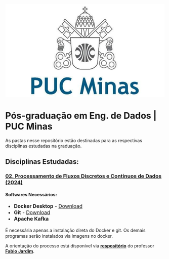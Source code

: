 ![Brasão da PUC Minas](https://raw.githubusercontent.com/vbs-matheus/PosGraduacao-EngDados/refs/heads/main/imgs/PucMinas-brasao.jpg)
# **Pós-graduação em Eng. de Dados | PUC Minas**
As pastas nesse repositório estão destinadas para as respectivas disciplinas estudadas na graduação.

## Disciplinas Estudadas:
### [02. Processamento de Fluxos Discretos e Contínuos de Dados (2024)](https://github.com/vbs-matheus/PosGraduacao-EngDados/tree/anotacoes-novas/02.%20Processamento-de-Fluxos-Discretos-e-Continuos-de-Dados)

#### Softwares Necessários:
<font size="3"> 
<ul> 
<li><strong>Docker Desktop</strong> - <a href=https://docs.docker.com/desktop/setup/install/windows-install/>Download</a></li> 
<li><strong>Git</strong> - <a href=https://git-scm.com/downloads/>Download</a></li> 
<li><strong>Apache Kafka</strong>
</ul>
</font>
É necessária apenas a instalação direta do Docker e git. Os demais programas serão instalados via imagens no docker.

A orientação do processo está disponível via <strong><a href=https://github.com/fabiogjardim/bigdata_docker>respositório</a></strong> do professor <strong><a href=https://www.linkedin.com/in/fjardim/>Fabio Jardim</a></strong>.
     
